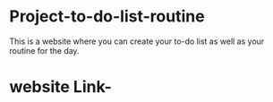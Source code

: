 # Project-to-do-list-routine
This is a website where you can create your to-do list as well as your routine for the day.

# website Link- 
